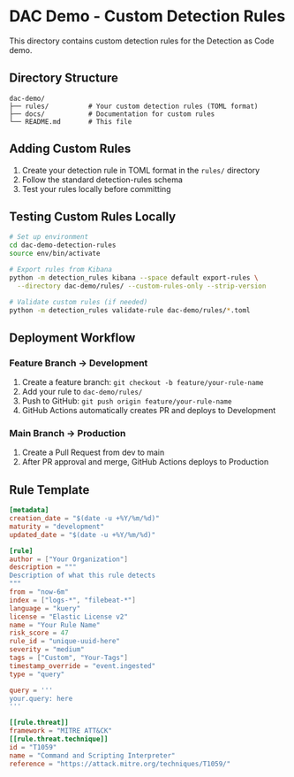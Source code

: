 # DAC Demo - Custom Detection Rules

This directory contains custom detection rules for the Detection as Code demo.

## Directory Structure

```
dac-demo/
├── rules/          # Your custom detection rules (TOML format)
├── docs/           # Documentation for custom rules
└── README.md       # This file
```

## Adding Custom Rules

1. Create your detection rule in TOML format in the `rules/` directory
2. Follow the standard detection-rules schema
3. Test your rules locally before committing

## Testing Custom Rules Locally

```bash
# Set up environment
cd dac-demo-detection-rules
source env/bin/activate

# Export rules from Kibana
python -m detection_rules kibana --space default export-rules \
  --directory dac-demo/rules/ --custom-rules-only --strip-version

# Validate custom rules (if needed)
python -m detection_rules validate-rule dac-demo/rules/*.toml
```

## Deployment Workflow

### Feature Branch → Development
1. Create a feature branch: `git checkout -b feature/your-rule-name`
2. Add your rule to `dac-demo/rules/`
3. Push to GitHub: `git push origin feature/your-rule-name`
4. GitHub Actions automatically creates PR and deploys to Development

### Main Branch → Production
1. Create a Pull Request from dev to main
2. After PR approval and merge, GitHub Actions deploys to Production

## Rule Template

```toml
[metadata]
creation_date = "$(date -u +%Y/%m/%d)"
maturity = "development"
updated_date = "$(date -u +%Y/%m/%d)"

[rule]
author = ["Your Organization"]
description = """
Description of what this rule detects
"""
from = "now-6m"
index = ["logs-*", "filebeat-*"]
language = "kuery"
license = "Elastic License v2"
name = "Your Rule Name"
risk_score = 47
rule_id = "unique-uuid-here"
severity = "medium"
tags = ["Custom", "Your-Tags"]
timestamp_override = "event.ingested"
type = "query"

query = '''
your.query: here
'''

[[rule.threat]]
framework = "MITRE ATT&CK"
[[rule.threat.technique]]
id = "T1059"
name = "Command and Scripting Interpreter"
reference = "https://attack.mitre.org/techniques/T1059/"
```
